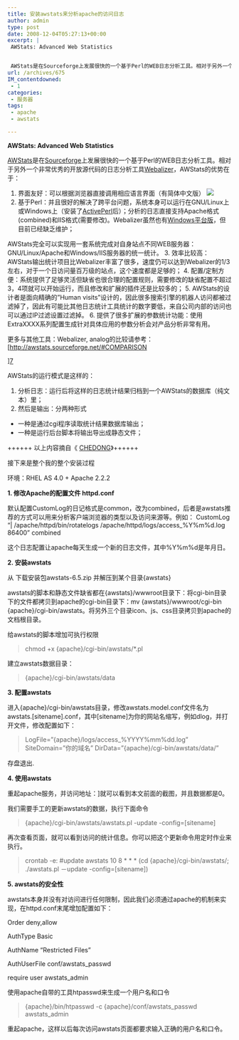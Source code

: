 ```yaml
---
title: 安装awstats来分析apache的访问日志
author: admin
type: post
date: 2008-12-04T05:27:13+00:00
excerpt: |
 AWStats: Advanced Web Statistics


 AWStats是在Sourceforge上发展很快的一个基于Perl的WEB日志分析工具。相对于另外一个非常优秀的开放源代码的日志分析工具Webalizer，AWStats的优势在于：
url: /archives/675
IM_contentdowned:
 - 1
categories:
 - 服务器
tags:
 - apache
 - awstats

---
```

**AWStats: Advanced Web Statistics**

[AWStats][1]是在[Sourceforge][2]上发展很快的一个基于Perl的WEB日志分析工具。相对于另外一个非常优秀的开放源代码的日志分析工具[Webalizer][3]，AWStats的优势在于：

 1. 界面友好：可以根据浏览器直接调用相应语言界面（有简体中文版）
 [![](http://blog.haohtml.com/wp-content/uploads/2008/12/16144229358.jpg)][4]
 2. 基于Perl：并且很好的解决了跨平台问题，系统本身可以运行在GNU/Linux上或Windows上（安装了[ActivePerl][5]后）；分析的日志直接支持Apache格式 (combined)和IIS格式(需要修改)。Webalizer虽然也有[Windows平台版][6]，但目前已经缺乏维护；


 AWStats完全可以实现用一套系统完成对自身站点不同WEB服务器：GNU/Linux/Apache和Windows/IIS服务器的统一统计。
 3. 效率比较高：AWStats输出统计项目比Webalizer丰富了很多，速度仍可以达到Webalizer的1/3左右，对于一个日访问量百万级的站点，这个速度都是足够的；
 4. 配置/定制方便：系统提供了足够灵活但缺省也很合理的配置规则，需要修改的缺省配置不超过3，4项就可以开始运行，而且修改和扩展的插件还是比较多的；
 5. AWStats的设计者是面向精确的”Human visits”设计的，因此很多搜索引擎的机器人访问都被过滤掉了，因此有可能比其他日志统计工具统计的数字要低，来自公司内部的访问也可以通过IP过滤设置过滤掉。
 6. 提供了很多扩展的参数统计功能：使用ExtraXXXX系列配置生成针对具体应用的参数分析会对产品分析非常有用。

更多与其他工具：Webalizer, analog的比较请参考：
[http://awstats.sourceforge.net/#COMPARISON

][7]

AWStats的运行模式是这样的：

 1. 分析日志：运行后将这样的日志统计结果归档到一个AWStats的数据库（纯文本）里；
 2. 然后是输出：分两种形式
 * 一种是通过cgi程序读取统计结果数据库输出；
 * 一种是运行后台脚本将输出导出成静态文件；

++++++ 以上内容摘自《 [CHEDONG](http://www.chedong.com/tech/awstats.html)》++++++

接下来是整个我的整个安装过程

环境：RHEL AS 4.0 + Apache 2.2.2

**1. 修改Apache的配置文件 httpd.conf**

默认配置CustomLog的日记格式是common，改为combined，后者是awstats推荐的方式可以用来分析客户端浏览器的类型以及访问来源等。例如：
CustomLog “| /apache/httpd/bin/rotatelogs /apache/httpd/logs/access_%Y%m%d.log 86400” combined

这个日志配置让apache每天生成一个新的日志文件，其中%Y%m%d是年月日。

**2. 安装awstats**

从  下载安装包awstats-6.5.zip 并解压到某个目录{awstats}

awstats的脚本和静态文件缺省都在{awstats}/wwwroot目录下：将cgi-bin目录下的文件都拷贝到apache的cgi-bin目录下：mv {awstats}/wwwroot/cgi-bin {apache}/cgi-bin/awstats。将另外三个目录icon、js、css目录拷贝到apache的文档根目录。

给awstats的脚本增加可执行权限

> chmod +x {apache}/cgi-bin/awstats/*.pl

建立awstats数据目录：

> {apache}/cgi-bin/awstats/data

**3. 配置awstats**

进入{apache}/cgi-bin/awstats目录，修改awstats.model.conf文件名为awstats.[sitename].conf，其中[sitename]为你的网站名缩写，例如dlog，并打开文件，修改配置如下：

> LogFile=”{apache}/logs/access_%YYYY%mm%dd.log”
> SiteDomain=”你的域名”
> DirData=”{apache}/cgi-bin/awstats/data/”

存盘退出.

**4. 使用awstats**

重起apache服务，并访问地址：]就可以看到本文前面的截图，并且数据都是0。

我们需要手工的更新awstats的数据，执行下面命令

> {apache}/cgi-bin/awstats/awstats.pl -update -config=[sitename]

再次查看页面，就可以看到访问的统计信息。你可以把这个更新命令用定时作业来执行。

> crontab -e:
> #update awstats
> 10 8 \* \* * (cd {apache}/cgi-bin/awstats/; ./awstats.pl －update -config=[sitename])

**5. awstats的安全性**

awstats本身并没有对访问进行任何限制，因此我们必须通过apache的机制来实现，在httpd.conf末尾增加配置如下：

 Order deny,allow

 AuthType Basic

 AuthName “Restricted Files”

 AuthUserFile conf/awstats_passwd

 require user awstats_admin

使用apache自带的工具htpasswd来生成一个用户名和口令

> {apache}/bin/htpasswd -c {apache}/conf/awstats_passwd awstats_admin

重起apache，这样以后每次访问awstats页面都要求输入正确的用户名和口令。

 [1]: http://awstats.sourceforge.net/
 [2]: http://sourceforge.net/
 [3]: http://www.webalizer.org/
 [4]: http://blog.haohtml.com/wp-content/uploads/2008/12/16144229358.jpg
 [5]: http://www.activestate.com/
 [6]: http://linux1.netconx.de/klaus/webalizer/
 [7]: http://awstats.sourceforge.net/#COMPARISON